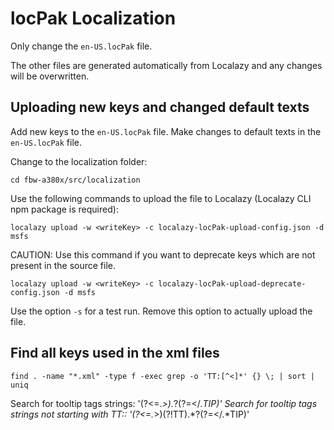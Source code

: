 # locPak Localization

Only change the `en-US.locPak` file. 

The other files are generated automatically from Localazy and any changes will be overwritten.

## Uploading new keys and changed default texts

Add new keys to the `en-US.locPak` file.
Make changes to default texts in the `en-US.locPak` file.
                               
Change to the localization folder:

`cd fbw-a380x/src/localization`

Use the following commands to upload the file to Localazy (Localazy CLI npm package is required):

`localazy upload -w <writeKey> -c localazy-locPak-upload-config.json -d msfs`

CAUTION: Use this command if you want to deprecate keys which are not present in the source file. 

`localazy upload -w <writeKey> -c localazy-locPak-upload-deprecate-config.json -d msfs`

Use the option `-s` for a test run. Remove this option to actually upload the file.

## Find all keys used in the xml files

`find . -name "*.xml" -type f -exec grep -o 'TT:[^<]*' {} \; | sort | uniq`

Search for tooltip tags strings: '(?<=.*>).*?(?=</.*TIP)' 
Search for tooltip tags strings not starting with TT:: '(?<=.*>)(?!TT).*?(?=</.*TIP)' 
